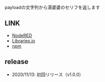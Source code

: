 payloadの文字列から湯婆婆のセリフを返します

## LINK

* [NodeRED](https://flows.nodered.org/node/node-red-contrib-yubaba)
* [Libraries.io](https://libraries.io/npm/node-red-contrib-yubaba)
* [npm](https://www.npmjs.com/package/node-red-contrib-yubaba)

## release

* 2020/11/13: 初回リリース（v1.0.0）
